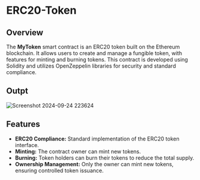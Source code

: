 # ERC20-Token

## Overview
The **MyToken** smart contract is an ERC20 token built on the Ethereum blockchain. It allows users to create and manage a fungible token, with features for minting and burning tokens. This contract is developed using Solidity and utilizes OpenZeppelin libraries for security and standard compliance.

## Outpt
![Screenshot 2024-09-24 223624](https://github.com/user-attachments/assets/2fe9dac6-40a8-4542-ac7d-3f5e16d31a8e)


## Features
- **ERC20 Compliance:** Standard implementation of the ERC20 token interface.
- **Minting:** The contract owner can mint new tokens.
- **Burning:** Token holders can burn their tokens to reduce the total supply.
- **Ownership Management:** Only the owner can mint new tokens, ensuring controlled token issuance.
